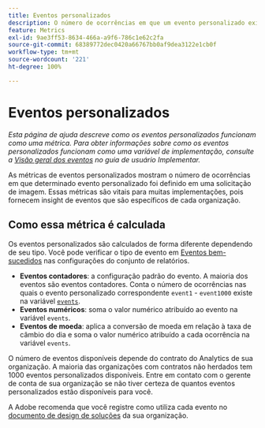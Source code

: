 ```yaml
---
title: Eventos personalizados
description: O número de ocorrências em que um evento personalizado existe.
feature: Metrics
exl-id: 9ae3ff53-8634-466a-a9f6-786c1e62c2fa
source-git-commit: 68389772dec0420a66767bb0af9dea3122e1cb0f
workflow-type: tm+mt
source-wordcount: '221'
ht-degree: 100%

---
```


# Eventos personalizados

*Esta página de ajuda descreve como os eventos personalizados funcionam como uma métrica. Para obter informações sobre como os eventos personalizados funcionam como uma variável de implementação, consulte a [Visão geral dos eventos](/help/implement/vars/page-vars/events/events-overview.md) no guia de usuário Implementar.*

As métricas de eventos personalizados mostram o número de ocorrências em que determinado evento personalizado foi definido em uma solicitação de imagem. Essas métricas são vitais para muitas implementações, pois fornecem insight de eventos que são específicos de cada organização.

## Como essa métrica é calculada

Os eventos personalizados são calculados de forma diferente dependendo de seu tipo. Você pode verificar o tipo de evento em [Eventos bem-sucedidos](/help/admin/admin/c-manage-report-suites/c-edit-report-suites/conversion-var-admin/c-success-events/success-event.md) nas configurações do conjunto de relatórios.

* **Eventos contadores**: a configuração padrão do evento. A maioria dos eventos são eventos contadores. Conta o número de ocorrências nas quais o evento personalizado correspondente `event1` - `event1000` existe na variável [`events`](/help/implement/vars/page-vars/events/events-overview.md).
* **Eventos numéricos**: soma o valor numérico atribuído ao evento na variável `events`.
* **Eventos de moeda**: aplica a conversão de moeda em relação à taxa de câmbio do dia e soma o valor numérico atribuído a cada ocorrência na variável `events`.

O número de eventos disponíveis depende do contrato do Analytics de sua organização. A maioria das organizações com contratos não herdados tem 1000 eventos personalizados disponíveis. Entre em contato com o gerente de conta de sua organização se não tiver certeza de quantos eventos personalizados estão disponíveis para você.

A Adobe recomenda que você registre como utiliza cada evento no [documento de design de soluções](/help/implement/prepare/solution-design.md) da sua organização.

